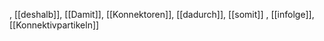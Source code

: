 , [[deshalb]], [[Damit]], [[Konnektoren]], [[dadurch]], [[somit]]
, [[infolge]], [[Konnektivpartikeln]]
